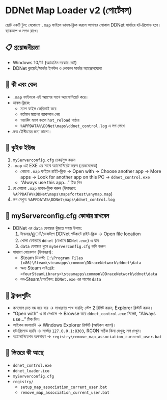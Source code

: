 # DDNet Map Loader v2 (পোর্টেবল)

ছোট একটি টুল: যেকোনো `.map` ফাইলে ডাবল‑ক্লিক করলে আপনার লোকাল DDNet সার্ভারে হট‑রিলোড হবে। ব্যাকআপ ও লগও রাখে।

## 📋 প্রয়োজনীয়তা
- Windows 10/11 (অ্যাডমিন দরকার নেই)
- DDNet ক্লায়েন্ট/সার্ভার ইনস্টল ও লোকাল সার্ভার অ্যাক্সেসযোগ্য

## 🤔 কী এবং কেন
- `.map` ফাইলকে এই অ্যাপের সাথে অ্যাসোসিয়েট করে।
- ডাবল‑ক্লিকে:
  - ম্যাপ ফাইল ভেরিফাই করে
  - বর্তমান ম্যাপের ব্যাকআপ নেয়
  - ওয়ার্কিং ম্যাপ বদলে `hot_reload` পাঠায়
  - `%APPDATA%\DDNet\maps\ddnet_control.log` এ লগ লেখে
- দ্রুত টেস্টিংয়ের জন্য ভালো।

## 🚀 কুইক ইউজ
1) `myServerconfig.cfg` চেক/মুভ করুন
2) `.map` এই EXE এর সাথে অ্যাসোসিয়েট করুন (রেকমেন্ডেড)
   - কোনো `.map` ফাইলে রাইট‑ক্লিক → Open with → Choose another app → More apps → Look for another app on this PC → `ddnet_control.exe`
   - “Always use this app…” টিক দিন
3) যে কোনো `.map` ডাবল‑ক্লিক করুন (উদাহরণ: `%APPDATA%\DDNet\maps\mapsfortest\anymap.map`)
4) লগ দেখুন: `%APPDATA%\DDNet\maps\ddnet_control.log`

## 📁 myServerconfig.cfg কোথায় রাখবেন
- DDNet এর `data` ফোল্ডার খুঁজতে সহজ উপায়:
  1) টাস্কবার/స్టার্ট/ডেস্কটপে DDNet শর্টকাটে রাইট‑ক্লিক → Open file location
  2) খোলা ফোল্ডারে `ddnet` (যেখানে `DDNet.exe`) এ যান
  3) `data` ফোল্ডার খুলে `myServerconfig.cfg` কপি করুন
- সাধারণ লোকেশন (উদাহরণ):
  - Steam ডিফল্ট: `C:\Program Files (x86)\Steam\steamapps\common\DDraceNetwork\ddnet\data`
  - অন্য Steam লাইব্রেরি: `<YourSteamLibrary>\steamapps\common\DDraceNetwork\ddnet\data`
  - নন‑Steam/পোর্টেবল: `DDNet.exe` এর পাশের `data`

## 🧰 ট্রাবলশুটিং
- কনসোল দ্রুত বন্ধ হয়ে যায় → সাধারণত পাথ যায়নি; স্টেপ 2 রিপিট করুন, Explorer রিস্টার্ট করুন।
- “Open with” এ না দেখালে → Browse করে `ddnet_control.exe` সিলেক্ট, “Always use…” টিক দিন।
- আইকন বদলায়নি → Windows Explorer রিস্টার্ট (আইকন ক্যাশ)।
- হট‑রিলোড হয়নি → সার্ভার `127.0.0.1:8303`, RCON সঠিক কিনা দেখুন; লগ দেখুন।
- অ্যাসোসিয়েশন অপসারণ → `registry\remove_map_association_current_user.bat`

## 📂 ভিতরে কী আছে
- `ddnet_control.exe`
- `ddnet_loader.ico`
- `myServerconfig.cfg`
- `registry/`
  - `setup_map_association_current_user.bat`
  - `remove_map_association_current_user.bat`